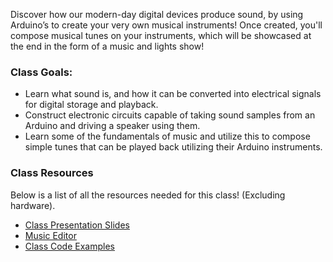 Discover how our modern-day digital devices produce sound, 
by using Arduino’s to create your very own musical instruments!
 Once created, you'll compose musical tunes on your instruments, 
which will be showcased at the end in the form of a music and lights show!

### Class Goals:

 - Learn what sound is, and how it can be converted into electrical signals for digital storage and playback.
 - Construct electronic circuits capable of taking sound samples from an Arduino and driving a speaker using them.
 - Learn some of the fundamentals of music and utilize this to compose simple tunes that can be played back utilizing their Arduino instruments.

### Class Resources

Below is a list of all the resources needed for this class! (Excluding hardware).

 - [Class Presentation Slides](https://docs.google.com/presentation/d/1MSwPPbrMC6MooO4fOa8g9CylNykMOUrgjaJf36RG540/edit?usp=sharing)
 - [Music Editor](editor.html)
 - [Class Code Examples](examples.html)
